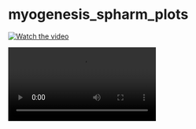 # myogenesis_spharm_plots

[![Watch the video](https://raw.githubusercontent.com/username/repository/branch/path/to/thumbnail.jpg)](https://raw.githubusercontent.com/yiqihou/spharm-myogenesis-figures/blob/main/myogenesis.mp4)

<video src="https://github.com/yiqihou/spharm-myogenesis-figures/blob/main/myogenesis.mp4">

![animated_sc](https://github.com/user-attachments/assets/b166950b-59b0-43ee-835b-7b9e29c9569e)
